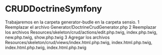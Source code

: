 # CRUDDoctrineSymfony
Trabajaremos en la carpeta generator-budle en la carpeta sensio.
1 Reemplazar el archivo Generator/DoctrineCrudGenerator.php
2 Reemplazar los archivos Resources/skeleton/crud/actions/edit.php.twig, index.php.twig, new.php.twig, show.php.twig
3 Agregar los archivos Resources/skeleton/crud/views/index.html.php.twig, index.html.php.twig, index.html.php.twig, index.html.php.twig
